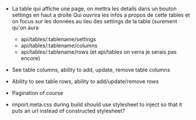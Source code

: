 - La table qui affiche une page, on mettra les details dans un bouton settings en haut a droite
  Qui ouvrira les infos a propos de cette tables et on focus sur les données au lieu des settings de la table
  (surement qu'on aura
  - api/tables/:tablename/settings
  - api/tables/:tablename/columns
  - api/tables/:tablename/rows
    (et api/tables on verra je serais pas encore)

- See table columns, ability to add, update, remove table columns
- Ability to see table rows, ability to add/update/remove rows
- Pagination of course
- import.meta.css during build should use stylesheet to inject so that it puts an url instead of constructed stylesheet?
